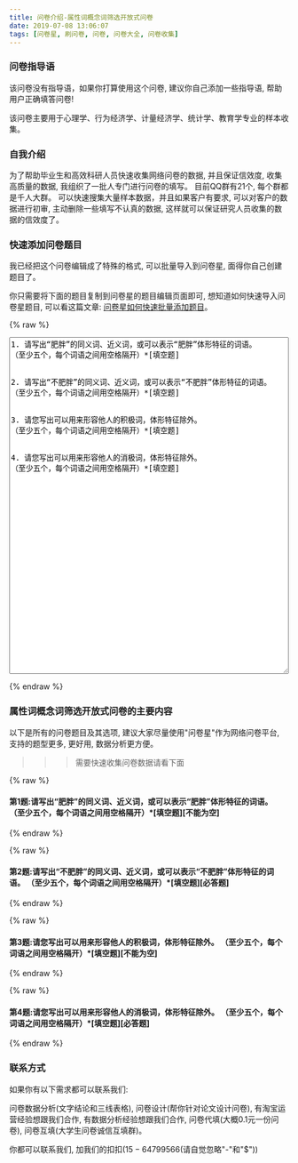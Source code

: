 ```yaml
---
title: 问卷介绍-属性词概念词筛选开放式问卷
date: 2019-07-08 13:06:07
tags: [问卷星, 刷问卷, 问卷, 问卷大全, 问卷收集]
---
```


### 问卷指导语

该问卷没有指导语，如果你打算使用这个问卷, 建议你自己添加一些指导语, 帮助用户正确填答问卷!

该问卷主要用于心理学、行为经济学、计量经济学、统计学、教育学专业的样本收集。

<!-- more -->


### 自我介绍

为了帮助毕业生和高效科研人员快速收集网络问卷的数据, 并且保证信效度, 收集高质量的数据, 我组织了一批人专门进行问卷的填写。
目前QQ群有21个, 每个群都是千人大群。 可以快速搜集大量样本数据，并且如果客户有要求, 可以对客户的数据进行初审, 
主动删除一些填写不认真的数据, 这样就可以保证研究人员收集的数据的信效度了。



### 快速添加问卷题目

我已经把这个问卷编辑成了特殊的格式, 可以批量导入到问卷星, 面得你自己创建题目了。

你只需要将下面的题目复制到问卷星的题目编辑页面即可, 想知道如何快速导入问卷星题目, 可以看这篇文章: [问卷星如何快速批量添加题目](https://mlln.cn/2019/06/01/%E9%97%AE%E5%8D%B7%E6%98%9F%E5%A6%82%E4%BD%95%E5%BF%AB%E9%80%9F%E6%B7%BB%E5%8A%A0%E6%89%B9%E9%87%8F%E9%A2%98%E7%9B%AE/index.html)。

{% raw %}
<textarea rows="40" style="width: 100%;">1. 请写出“肥胖”的同义词、近义词，或可以表示“肥胖”体形特征的词语。
（至少五个，每个词语之间用空格隔开）*[填空题]


2. 请写出“不肥胖”的同义词、近义词，或可以表示“不肥胖”体形特征的词语。
（至少五个，每个词语之间用空格隔开）*[填空题]


3. 请您写出可以用来形容他人的积极词，体形特征除外。
（至少五个，每个词语之间用空格隔开）*[填空题]


4. 请您写出可以用来形容他人的消极词，体形特征除外。
（至少五个，每个词语之间用空格隔开）*[填空题]
</textarea>
{% endraw %}

### 属性词概念词筛选开放式问卷的主要内容

以下是所有的问卷题目及其选项, 建议大家尽量使用"问卷星"作为网络问卷平台, 支持的题型更多, 更好用, 数据分析更方便。

>>> 需要快速收集问卷数据请看下面


{% raw %}
<div class="qitem">
<h4>第1题:请写出“肥胖”的同义词、近义词，或可以表示“肥胖”体形特征的词语。
（至少五个，每个词语之间用空格隔开）*[填空题][不能为空]</h4>

</div>
{% endraw %}


{% raw %}
<div class="qitem">
<h4>第2题:请写出“不肥胖”的同义词、近义词，或可以表示“不肥胖”体形特征的词语。
（至少五个，每个词语之间用空格隔开）*[填空题][必答题]</h4>

</div>
{% endraw %}


{% raw %}
<div class="qitem">
<h4>第3题:请您写出可以用来形容他人的积极词，体形特征除外。
（至少五个，每个词语之间用空格隔开）*[填空题][不能为空]</h4>

</div>
{% endraw %}


{% raw %}
<div class="qitem">
<h4>第4题:请您写出可以用来形容他人的消极词，体形特征除外。
（至少五个，每个词语之间用空格隔开）*[填空题][必答题]</h4>

</div>
{% endraw %}



<!-- ---
title: 心理教育医学的问卷免费下载
date: 2019-05-23 08:59:15
tags: [问卷星, 问卷网, 问卷下载, 问卷互填, 问卷设计, 问卷模板, 毕业问卷, 问卷数据分析, 问卷代填, ]
--- -->

### 联系方式
 
如果你有以下需求都可以联系我们:

问卷数据分析(文字结论和三线表格), 问卷设计(帮你针对论文设计问卷), 有淘宝运营经验想跟我们合作, 有数据分析经验想跟我们合作, 问卷代填(大概0.1元一份问卷), 问卷互填(大学生问卷诚信互填群)。

你都可以联系我们, 加我们的扣扣($15-64799566$(请自觉忽略"-"和"$"))
